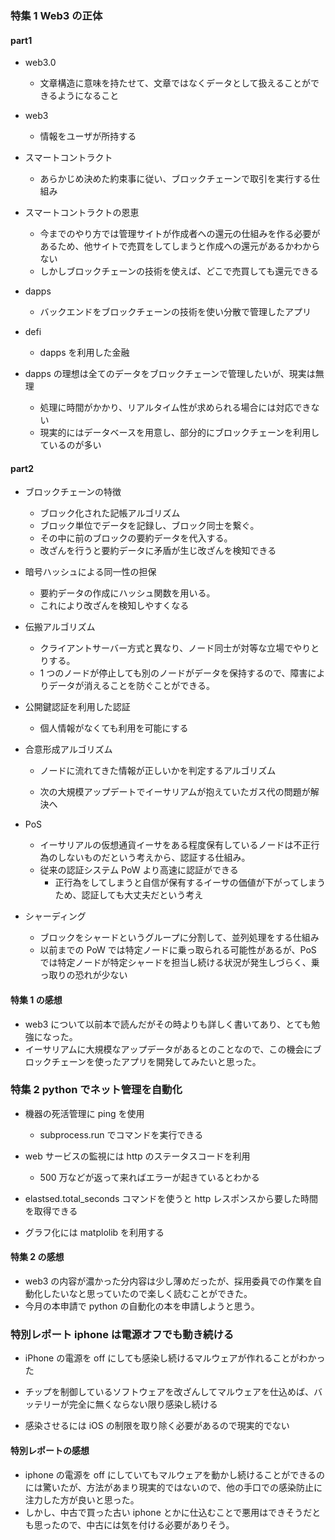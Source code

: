 ### 特集 1 Web3 の正体

#### part1

- web3.0
  - 文章構造に意味を持たせて、文章ではなくデータとして扱えることができるようになること
- web3
  - 情報をユーザが所持する
- スマートコントラクト

  - あらかじめ決めた約束事に従い、ブロックチェーンで取引を実行する仕組み

- スマートコントラクトの恩恵

  - 今までのやり方では管理サイトが作成者への還元の仕組みを作る必要があるため、他サイトで売買をしてしまうと作成への還元があるかわからない
  - しかしブロックチェーンの技術を使えば、どこで売買しても還元できる

- dapps
  - バックエンドをブロックチェーンの技術を使い分散で管理したアプリ
- defi

  - dapps を利用した金融

- dapps の理想は全てのデータをブロックチェーンで管理したいが、現実は無理
  - 処理に時間がかかり、リアルタイム性が求められる場合には対応できない
  - 現実的にはデータベースを用意し、部分的にブロックチェーンを利用しているのが多い

#### part2

- ブロックチェーンの特徴

  - ブロック化された記帳アルゴリズム
  - ブロック単位でデータを記録し、ブロック同士を繋ぐ。
  - その中に前のブロックの要約データを代入する。
  - 改ざんを行うと要約データに矛盾が生じ改ざんを検知できる

- 暗号ハッシュによる同一性の担保

  - 要約データの作成にハッシュ関数を用いる。
  - これにより改ざんを検知しやすくなる

- 伝搬アルゴリズム

  - クライアントサーバー方式と異なり、ノード同士が対等な立場でやりとりする。
  - 1 つのノードが停止しても別のノードがデータを保持するので、障害によりデータが消えることを防ぐことができる。

- 公開鍵認証を利用した認証

  - 個人情報がなくても利用を可能にする

- 合意形成アルゴリズム

  - ノードに流れてきた情報が正しいかを判定するアルゴリズム

  - 次の大規模アップデートでイーサリアムが抱えていたガス代の問題が解決へ

- PoS

  - イーサリアルの仮想通貨イーサをある程度保有しているノードは不正行為のしないものだという考えから、認証する仕組み。
  - 従来の認証システム PoW より高速に認証ができる
    - 正行為をしてしまうと自信が保有するイーサの価値が下がってしまうため、認証しても大丈夫だという考え

- シャーディング

  - ブロックをシャードというグループに分割して、並列処理をする仕組み
  - 以前までの PoW では特定ノードに乗っ取られる可能性があるが、PoS では特定ノードが特定シャードを担当し続ける状況が発生しづらく、乗っ取りの恐れが少ない

#### 特集 1 の感想

- web3 について以前本で読んだがその時よりも詳しく書いてあり、とても勉強になった。
- イーサリアムに大規模なアップデータがあるとのことなので、この機会にブロックチェーンを使ったアプリを開発してみたいと思った。

### 特集 2 python でネット管理を自動化

- 機器の死活管理に ping を使用

  - subprocess.run でコマンドを実行できる

- web サービスの監視には http のステータスコードを利用

  - 500 万などが返って来ればエラーが起きているとわかる

- elastsed.total_seconds コマンドを使うと http レスポンスから要した時間を取得できる
- グラフ化には matplolib を利用する

#### 特集 2 の感想

- web3 の内容が濃かった分内容は少し薄めだったが、採用委員での作業を自動化したいなと思っていたので楽しく読むことができた。
- 今月の本申請で python の自動化の本を申請しようと思う。

### 特別レポート iphone は電源オフでも動き続ける

- iPhone の電源を off にしても感染し続けるマルウェアが作れることがわかった

- チップを制御しているソフトウェアを改ざんしてマルウェアを仕込めば、バッテリーが完全に無くならない限り感染し続ける

- 感染させるには iOS の制限を取り除く必要があるので現実的でない

#### 特別レポートの感想

- iphone の電源を off にしていてもマルウェアを動かし続けることができるのには驚いたが、方法があまり現実的ではないので、他の手口での感染防止に注力した方が良いと思った。
- しかし、中古で買った古い iphone とかに仕込むことで悪用はできそうだとも思ったので、中古には気を付ける必要がありそう。
